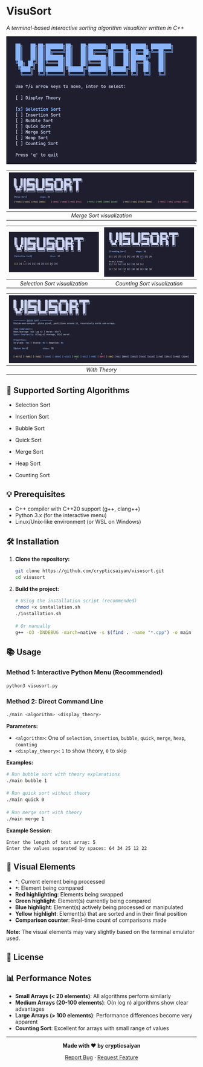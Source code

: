 # VisuSort  

*A terminal-based interactive sorting algorithm visualizer written in C++*

![Main Menu](assets/screenshots/interface.png)

| ![Merge Sort](assets/screenshots/merge.png) |
| :------------------------------------------: |
| *Merge Sort visualization* |

| ![Selection Sort](assets/screenshots/selection.png) | ![Counting Sort](assets/screenshots/counting.png) |
| :-------------------------------------------------: | :-----------------------------------------------: |
| *Selection Sort visualization* | *Counting Sort visualization* |

| ![Theory](assets/screenshots/theory.png) |
| :------------------------------------------: |
| *With Theory* | *Theory behind Counting Sort* |

## 🎯 Supported Sorting Algorithms

- Selection Sort

- Insertion Sort

- Bubble Sort

- Quick Sort

- Merge Sort

- Heap Sort

- Counting Sort

## 💡 Prerequisites

- C++ compiler with C++20 support (g++, clang++)
- Python 3.x (for the interactive menu)
- Linux/Unix-like environment (or WSL on Windows)

## 🛠️ Installation

1. **Clone the repository:**
   ```bash
   git clone https://github.com/crypticsaiyan/visusort.git
   cd visusort
   ```

2. **Build the project:**
   ```bash
   # Using the installation script (recommended)
   chmod +x installation.sh
   ./installation.sh
   
   # Or manually
   g++ -O3 -DNDEBUG -march=native -s $(find . -name "*.cpp") -o main
   ```

## 📚 Usage

### Method 1: Interactive Python Menu (Recommended)

```bash
python3 visusort.py
```


### Method 2: Direct Command Line

```bash
./main <algorithm> <display_theory>
```

**Parameters:**
- `<algorithm>`: One of `selection`, `insertion`, `bubble`, `quick`, `merge`, `heap`, `counting`
- `<display_theory>`: `1` to show theory, `0` to skip

**Examples:**
```bash
# Run bubble sort with theory explanations
./main bubble 1

# Run quick sort without theory
./main quick 0

# Run merge sort with theory
./main merge 1
```

**Example Session:**
```
Enter the length of test array: 5
Enter the values separated by spaces: 64 34 25 12 22
```

## 🎨 Visual Elements

- **`^`**: Current element being processed
- **`*`**: Element being compared
- **Red highlighting**: Elements being swapped
- **Green highlight**: Element(s) currently being compared
- **Blue highlight**: Element(s) actively being processed or manipulated
- **Yellow highlight**: Element(s) that are sorted and in their final position
- **Comparison counter**: Real-time count of comparisons made

**Note:** The visual elements may vary slightly based on the terminal emulator used.

## 📝 License



## 📊 Performance Notes

- **Small Arrays (< 20 elements)**: All algorithms perform similarly
- **Medium Arrays (20-100 elements)**: O(n log n) algorithms show clear advantages
- **Large Arrays (> 100 elements)**: Performance differences become very apparent
- **Counting Sort**: Excellent for arrays with small range of values

---

<div align="center">

**Made with ❤️ by crypticsaiyan**

[Report Bug](https://github.com/crypticsaiyan/visusort/issues) · [Request Feature](https://github.com/crypticsaiyan/visusort/issues)

</div>
